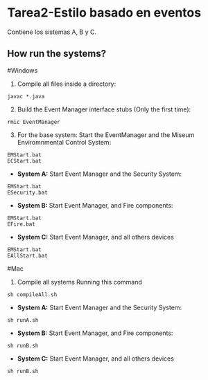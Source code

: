# Tarea2-Estilo basado en eventos
Contiene los sistemas A, B y C.


## How run the systems?

#Windows
1. Compile all files inside a directory:
```
javac *.java
```

2. Build the Event Manager interface stubs (Only the first time):
```
rmic EventManager
```

3. For the base system: Start the EventManager and the Miseum Enviromnmental Control System:
```
EMStart.bat
ECStart.bat
```

- **System A:** Start Event Manager and the Security System:
```
EMStart.bat
ESecurity.bat
```

- **System B:** Start Event Manager, and Fire components:
```
EMStart.bat
EFire.bat
```

- **System C:** Start Event Manager, and all others devices
```
EMStart.bat
EAllStart.bat
```

#Mac

1. Compile all systems Running this command
```
sh compileAll.sh
```

- **System A:** Start Event Manager and the Security System:
```
sh runA.sh
```

- **System B:** Start Event Manager, and Fire components:
```
sh runB.sh
```
- **System C:** Start Event Manager, and all others devices
```
sh runB.sh
```
